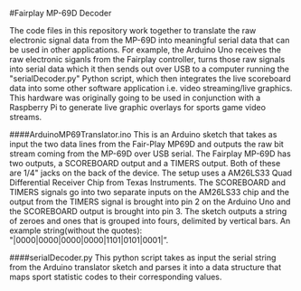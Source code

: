 #Fairplay MP-69D Decoder

The code files in this repository work together to translate the raw electronic signal data from the MP-69D into meaningful serial data that can be used in other applications. For example, the Arduino Uno receives the raw electronic siganls from the Fairplay controller, turns those raw signals into serial data which it then sends out over USB to a computer running the "serialDecoder.py" Python script, which then integrates the live scoreboard data into some other software application i.e. video streaming/live graphics. This hardware was originally going to be used in conjunction with a Raspberry Pi to generate live graphic overlays for sports game video streams.


####ArduinoMP69Translator.ino
This is an Arduino sketch that takes as input the two data lines from the Fair-Play MP69D and outputs the raw bit stream coming from the MP-69D over USB serial. The Fairplay MP-69D has two outputs, a SCOREBOARD output and a TIMERS output. Both of these are 1/4" jacks on the back of the device. The setup uses a AM26LS33 Quad Differential Receiver Chip from Texas Instruments. The SCOREBOARD and TIMERS signals go into two separate inputs on the AM26LS33 chip and the output from the TIMERS signal is brought into pin 2 on the Arduino Uno and the SCOREBOARD output is brought into pin 3. The sketch outputs a string of zeroes and ones that is grouped into fours, delimited by vertical bars. An example string(without the quotes): "|0000|0000|0000|0000|1101|0101|0001|”. 

####serialDecoder.py
This python script takes as input the serial string from the Arduino translator sketch and parses it into a data structure that maps sport statistic codes to their corresponding values.